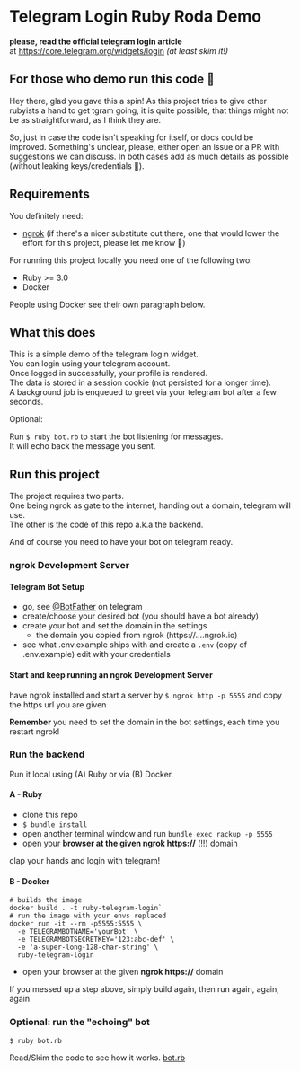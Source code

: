 # Telegram Login Ruby Roda Demo

**please, read the official telegram login article** \
at https://core.telegram.org/widgets/login _(at least skim it!)_

## For those who demo run this code 👋

Hey there, glad you gave this a spin! As this project tries to give other rubyists a hand to get tgram going, it is quite possible, that things might not be as straightforward, as I think they are. 

So, just in case the code isn't speaking for itself, or docs could be improved. Something's unclear, please, either open an issue or a PR with suggestions we can discuss. In both cases add as much details as possible (without leaking keys/credentials 🐞).

## Requirements

You definitely need:
* [ngrok](https://ngrok.com) (if there's a nicer substitute out there, one that would lower the effort for this project, please let me know 🙏)

For running this project locally you need one of the following two:
* Ruby >= 3.0
* Docker

People using Docker see their own paragraph below.

## What this does

This is a simple demo of the telegram login widget. \
You can login using your telegram account. \
Once logged in successfully, your profile is rendered. \
The data is stored in a session cookie (not persisted for a longer time). \
A background job is enqueued to greet via your telegram bot after a few seconds.

Optional:

Run `$ ruby bot.rb` to start the bot listening for messages. \
It will echo back the message you sent.

## Run this project

The project requires two parts. \
One being ngrok as gate to the internet, handing out a domain, telegram will use. \
The other is the code of this repo a.k.a the backend.

And of course you need to have your bot on telegram ready.

### ngrok Development Server

#### Telegram Bot Setup

* go, see [@BotFather](https://telegram.me/botfather) on telegram
* create/choose your desired bot (you should have a bot already)
* create your bot and set the domain in the settings
  * the domain you copied from ngrok (https://....ngrok.io)
* see what .env.example ships with and create a `.env` (copy of .env.example) edit with your credentials

#### Start and keep running an ngrok Development Server

have ngrok installed and start a server by `$ ngrok http -p 5555` and copy the https url you are given

**Remember** you need to set the domain in the bot settings, each time you restart ngrok!

### Run the backend

Run it local using (A) Ruby or via (B) Docker.

#### A - Ruby

* clone this repo
* `$ bundle install`
* open another terminal window and run `bundle exec rackup -p 5555`
* open your **browser at the given ngrok https://** (‼️) domain

clap your hands and login with telegram!

#### B - Docker

```shell
# builds the image
docker build . -t ruby-telegram-login`
# run the image with your envs replaced
docker run -it --rm -p5555:5555 \
  -e TELEGRAMBOTNAME='yourBot' \
  -e TELEGRAMBOTSECRETKEY='123:abc-def' \
  -e 'a-super-long-128-char-string' \
  ruby-telegram-login
```

* open your browser at the given **ngrok https://** domain

If you messed up a step above, simply build again, then run again, again, again

### Optional: run the "echoing" bot

```shell
$ ruby bot.rb
```
Read/Skim the code to see how it works. [bot.rb](bot.rb)
